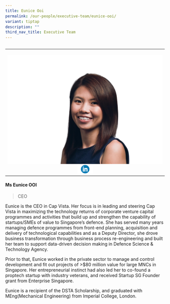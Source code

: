 ```yaml
---
title: Eunice Ooi
permalink: /our-people/executive-team/eunice-ooi/
variant: tiptap
description: ""
third_nav_title: Executive Team
---
```

<p></p><table><tbody><tr></tr></tbody></table><table><tbody><tr><th rowspan="1" colspan="1"><p></p><div class="isomer-image-wrapper"><img style="width: 100%" height="auto" width="100%" alt="" src="/images/E.png"></div><a class="isomer-image-wrapper" href="https://www.linkedin.com/in/eunice001/"><img style="width: 10%;" height="auto" width="100%" alt="" src="/images/Executive Team/linkedin_logo_optimized.png"></a></th></tr></tbody></table><h4><strong>Ms Eunice OOI</strong></h4><blockquote><p>CEO</p></blockquote><p>Eunice is the CEO in Cap Vista. Her focus is in leading and steering Cap Vista in maximizing the technology returns of corporate venture capital programmes and activities that build up and strengthen the capability of startups/SMEs of value to Singapore’s defence. She has served many years managing defence programmes from front-end planning, acquisition and delivery of technological capabilities and as a Deputy Director, she drove business transformation through business process re-engineering and built her team to support data-driven decision making in Defence Science &amp; Technology Agency.</p><p>Prior to that, Eunice worked in the private sector to manage and control development and fit out projects of &gt;$80 million value for large MNCs in Singapore. Her entrepreneurial instinct had also led her to co-found a proptech startup with industry veterans, and received Startup SG Founder grant from Enterprise Singapore.</p><p>Eunice is a recipient of the DSTA Scholarship, and graduated with MEng(Mechanical Engineering) from Imperial College, London.</p>